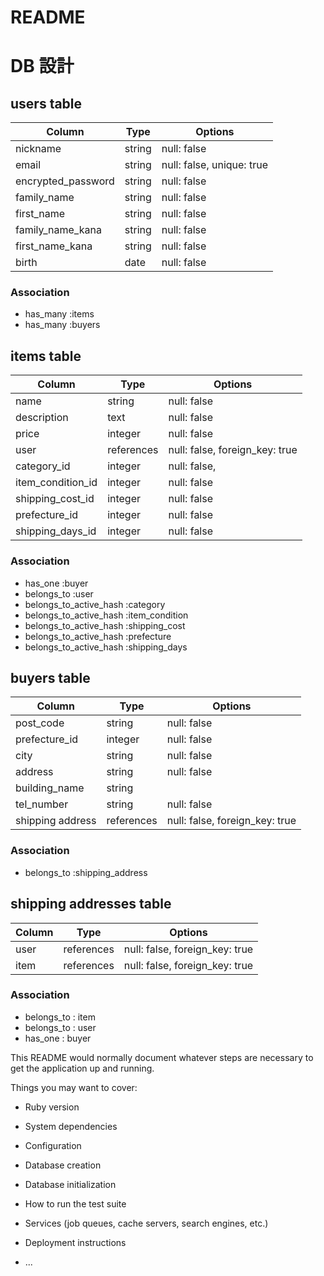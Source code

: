 
# README

# DB 設計

## users table
| Column                | Type                | Options                        |
|-----------------------|---------------------|--------------------------------|
| nickname              | string              | null: false                    |
| email                 | string              | null: false, unique: true      |
| encrypted_password    | string              | null: false                    |
| family_name           | string              | null: false                    |
| first_name            | string              | null: false                    |
| family_name_kana      | string              | null: false                    |
| first_name_kana       | string              | null: false                    |
| birth                 | date                | null: false                    |

### Association
* has_many :items
* has_many :buyers

## items table
| Column             | Type                | Options                        |
|-----------------------|------------------|--------------------------------|
| name                  | string           | null: false                    |
| description           | text             | null: false                    |
| price                 | integer          | null: false                    |
| user                  | references       | null: false, foreign_key: true |
| category_id           | integer          | null: false,                   |
| item_condition_id     | integer          | null: false                    |
| shipping_cost_id      | integer          | null: false                    |
| prefecture_id         | integer          | null: false                    |
| shipping_days_id      | integer          | null: false                    |

### Association
* has_one    :buyer
* belongs_to :user
* belongs_to_active_hash :category
* belongs_to_active_hash :item_condition
* belongs_to_active_hash :shipping_cost
* belongs_to_active_hash :prefecture
* belongs_to_active_hash :shipping_days


## buyers table
| Column             | Type              | Options                          |
|--------------------|-------------------|----------------------------------|
| post_code          | string            | null: false                      |
| prefecture_id      | integer           | null: false                      |
| city               | string            | null: false                      |
| address            | string            | null: false                      |
| building_name      | string            |                                  |
| tel_number         | string            | null: false                      |
| shipping address   | references        | null: false, foreign_key: true   |

### Association
* belongs_to :shipping_address


## shipping addresses table
| Column             | Type              | Options                        |
|--------------------|-------------------|--------------------------------|
| user               | references        | null: false, foreign_key: true |
| item               | references        | null: false, foreign_key: true |

### Association
* belongs_to : item
* belongs_to : user
* has_one    : buyer

This README would normally document whatever steps are necessary to get the
application up and running.

Things you may want to cover:

* Ruby version

* System dependencies

* Configuration

* Database creation

* Database initialization

* How to run the test suite

* Services (job queues, cache servers, search engines, etc.)

* Deployment instructions

* ...